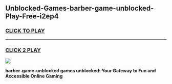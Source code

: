 
## Unblocked-Games-barber-game-unblocked-Play-Free-i2ep4
<h3>
<a href="https://premium76.site?title=barber-game-unblocked&ref=20A">CLICK TO PLAY</a></h3>
<hr>

<h3>
<a href="https://premium76.site?title=barber-game-unblocked&ref=20A">CLICK 2 PLAY</a>
  
</h3>

<a href="https://premium76.site?title=barber-game-unblocked&ref=20A"><img src="https://clearcache.store/games.png"></a>


**barber-game-unblocked games unblocked: Your Gateway to Fun and Accessible Online Gaming**
